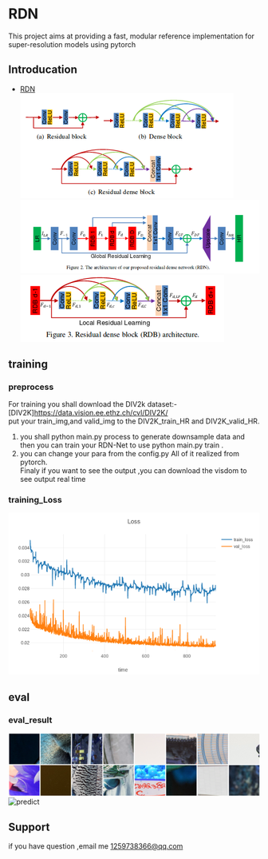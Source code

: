 # RDN
This project aims at providing a fast, modular reference implementation for super-resolution  models using pytorch 

## Introducation 
- [RDN](https://arxiv.org/abs/1802.08797)  
![Block1](result/reidual.png)
![Block2](result/residual2.png)
![Block3](result/residual3.png)
## training  
### preprocess
For training you shall download the DIV2k dataset:- [DIV2K]https://data.vision.ee.ethz.ch/cvl/DIV2K/   
put your train_img,and valid_img to the DIV2K_train_HR and DIV2K_valid_HR. <br> 
1. you shall python main.py process to generate downsample data and then you can train your RDN-Net to use python main.py train .<br>
2. you can change your para from the config.py All of it realized from pytorch.<br>
Finaly if you want to see the output ,you can download the visdom to see output real time

### training_Loss   
![train loss](result/newplot.png)  

## eval
### eval_result  
![original-stride4](result/original.png)   
![predict](result/predict4.png)

## Support
if you have question ,email me 1259738366@qq.com
